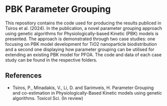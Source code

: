 # PBK Parameter Grouping
This repository contains the code used for producing the results publiced in Tsiros et al. (2024). In the publication, a novel parameter grouping approach using genetic algorithms for Physiologically-based Kinetic (PBK) models is presented. The approach is demonstrated through two case studies: one focusing on PBK model development for TiO2 nanoparticle biodistribution and a second one displaying how parameter grouping can be utilised for extending an existing PBK model for PFOA. The code and data of each case study can be found in the respective folders.

## References
- Tsiros, P., Minadakis, V., Li, D. and Sarimveis, H. Parameter Grouping and co-estimation in Physiologically-Based Kinetic models using genetic algorithms. Toxicol Sci. (In review)
